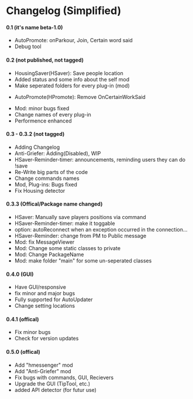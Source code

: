 # Changelog (Simplified)

#### 0.1 (it's name beta-1.0)
+ AutoPromote: onParkour, Join, Certain word said
+ Debug tool

#### 0.2 (not published, not tagged)
+ HousingSaver(HSaver): Save people location
+ Added status and some info about the self mod
+ Make seperated folders for every plug-in (mod)
- AutoPromote(HPromote): Remove OnCertainWorkSaid
+ Mod: minor bugs fixed
+ Change names of every plug-in
+ Performence enhanced

#### 0.3 - 0.3.2 (not tagged)
+ Adding Changelog
+ Anti-Griefer: Adding(Disabled), WIP
+ HSaver-Reminder-timer: announcements, reminding users they can do !save
+ Re-Write big parts of the code
+ Change commands names
+ Mod, Plug-ins: Bugs fixed
+ Fix Housing detector

#### 0.3.3 (Offical/Package name changed)
+ HSaver: Manually save players positions via command
+ HSaver-Reminder-timer: make it toggable
+ option: autoReconnect when an exception occurred in the connection...
+ HSaver-Reminder: change from PM to Public message
+ Mod: fix MessageViewer
+ Mod: Change some static classes to private
+ Mod: Change PackageName
+ Mod: make folder "main" for some un-seperated classes

#### 0.4.0 (GUI)
+ Have GUI/responsive
+ fix minor and major bugs
+ Fully supported for AutoUpdater
+ Change setting locations


#### 0.4.1 (offical)
+ Fix minor bugs
+ Check for version updates

#### 0.5.0 (offical)
+ Add "hmessenger" mod
+ Add "Anti-Griefer" mod
+ Fix bugs with commands, GUI, Recievers
+ Upgrade the GUI (TipTool, etc.)
+ added API detector (for futur use)

